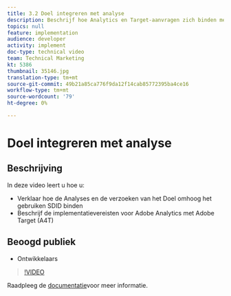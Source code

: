 ```yaml
---
title: 3.2 Doel integreren met analyse
description: Beschrijf hoe Analytics en Target-aanvragen zich binden met SDID, beschrijf de implementatievereisten voor Adobe Analytics met Adobe Target (A4T)
topics: null
feature: implementation
audience: developer
activity: implement
doc-type: technical video
team: Technical Marketing
kt: 5386
thumbnail: 35146.jpg
translation-type: tm+mt
source-git-commit: 49b21a85ca776f9da12f14cab85772395ba4ce16
workflow-type: tm+mt
source-wordcount: '79'
ht-degree: 0%

---
```



# Doel integreren met analyse

## Beschrijving

In deze video leert u hoe u:

* Verklaar hoe de Analyses en de verzoeken van het Doel omhoog het gebruiken SDID binden
* Beschrijf de implementatievereisten voor Adobe Analytics met Adobe Target (A4T)

## Beoogd publiek

* Ontwikkelaars

>[!VIDEO](https://video.tv.adobe.com/v/35146/?quality=12)

Raadpleeg de [documentatie](https://docs.adobe.com/content/help/en/target/using/integrate/a4t/a4timplementation.html)voor meer informatie.
